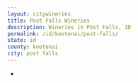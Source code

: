 ```yaml
---
layout: citywineries
title: Post Falls Wineries
description: Wineries in Post Falls, ID
permalink: /id/kootenai/post-falls/
state: id
county: kootenai
city: post falls
---
```

-
